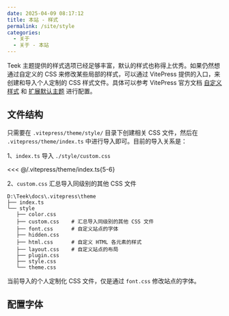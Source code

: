 ```yaml
---
date: 2025-04-09 08:17:12
title: 本站 - 样式
permalink: /site/style
categories:
  - 关于
  - 关于 - 本站
---
```


Teek 主题提供的样式选项已经足够丰富，默认的样式也称得上优秀。如果仍然想通过自定义的 CSS 来修改某些局部的样式，可以通过 VitePress 提供的入口，来创建和导入个人定制的 CSS 样式文件。具体可以参考 VitePress 官方文档 [自定义样式](https://vitepress.dev/zh/guide/custom-theme) 和 [扩展默认主题](https://vitepress.dev/zh/guide/extending-default-theme#customizing-css) 进行配置。

<!-- more -->

## 文件结构

只需要在 `.vitepress/theme/style/` 目录下创建相关 CSS 文件，然后在 `.vitepress/theme/index.ts` 中进行导入即可。目前的导入关系是：

1、`index.ts` 导入 `./style/custom.css`

<<< @/.vitepress/theme/index.ts{5-6}

2、`custom.css` 汇总导入同级别的其他 CSS 文件

```sh{5}
D:\Teek\docs\.vitepress\theme
├── index.ts
└── style
   ├── color.css
   ├── custom.css    # 汇总导入同级别的其他 CSS 文件
   ├── font.css      # 自定义站点的字体
   ├── hidden.css
   ├── html.css      # 自定义 HTML 各元素的样式
   ├── layout.css    # 自定义站点的布局
   ├── plugin.css
   ├── style.css
   └── theme.css
```

当前导入的个人定制化 CSS 文件，仅是通过 `font.css` 修改站点的字体。

## 配置字体
